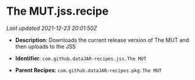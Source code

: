 # The MUT.jss.recipe

_Last updated 2021-12-23 20:01:50Z_

- **Description**: Downloads the current release version of The MUT and then uploads to the JSS

- **Identifier**: `com.github.dataJAR-recipes.jss.The MUT`

- **Parent Recipes**: `com.github.dataJAR-recipes.pkg.The MUT`
